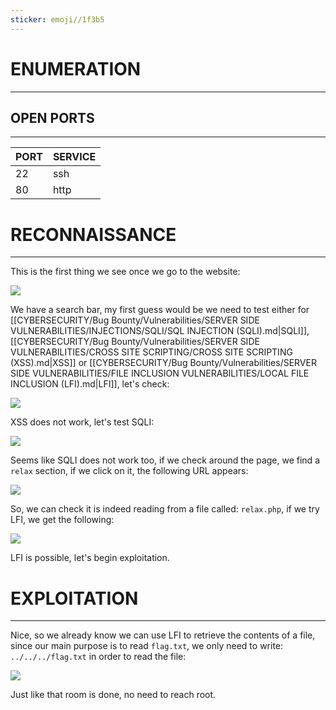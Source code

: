 ```yaml
---
sticker: emoji//1f3b5
---
```

# ENUMERATION
---



## OPEN PORTS
---


| PORT | SERVICE |
| :--- | :------ |
| 22   | ssh     |
| 80   | http    |



# RECONNAISSANCE
---


This is the first thing we see once we go to the website: 

![](images/Pasted%20image%2020250120153845.png)



We have a search bar, my first guess would be we need to test either for [[CYBERSECURITY/Bug Bounty/Vulnerabilities/SERVER SIDE VULNERABILITIES/INJECTIONS/SQLI/SQL INJECTION (SQLI).md|SQLI]], [[CYBERSECURITY/Bug Bounty/Vulnerabilities/SERVER SIDE VULNERABILITIES/CROSS SITE SCRIPTING/CROSS SITE SCRIPTING (XSS).md|XSS]] or [[CYBERSECURITY/Bug Bounty/Vulnerabilities/SERVER SIDE VULNERABILITIES/FILE INCLUSION VULNERABILITIES/LOCAL FILE INCLUSION (LFI).md|LFI]], let's check:

![](images/Pasted%20image%2020250120154118.png)

XSS does not work, let's test SQLI:

![](images/Pasted%20image%2020250120154142.png)

Seems like SQLI does not work too, if we check around the page, we find a `relax` section, if we click on it, the following URL appears:



![](images/Pasted%20image%2020250120154358.png)

So, we can check it is indeed reading from a file called: `relax.php`, if we try LFI, we get the following:

![](images/Pasted%20image%2020250120154434.png)

LFI is possible, let's begin exploitation.



# EXPLOITATION
---

Nice, so we already know we can use LFI to retrieve the contents of a file, since our main purpose is to read `flag.txt`, we only need to write: `../../../flag.txt` in order to read the file:



![](images/Pasted%20image%2020250120154645.png)


Just like that room is done, no need to reach root.